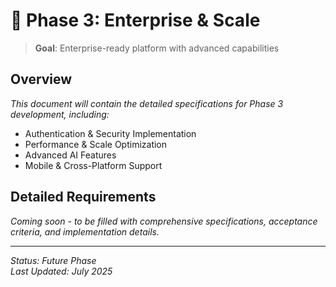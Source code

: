 # 🏢 Phase 3: Enterprise & Scale

> **Goal**: Enterprise-ready platform with advanced capabilities

## Overview

*This document will contain the detailed specifications for Phase 3 development, including:*

- Authentication & Security Implementation
- Performance & Scale Optimization
- Advanced AI Features
- Mobile & Cross-Platform Support

## Detailed Requirements

*Coming soon - to be filled with comprehensive specifications, acceptance criteria, and implementation details.*

---

*Status: Future Phase*  
*Last Updated: July 2025*
